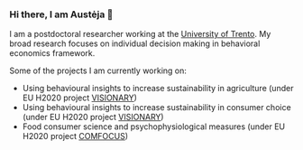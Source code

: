 ### Hi there, I am Austėja 👋

I am a postdoctoral researcher working at the [University of Trento]([url](https://www.economia.unitn.it/en)). My broad research focuses on individual decision making in behavioral economics framework. 

Some of the projects I am currently working on:
  - Using behavioural insights to increase sustainability in agriculture (under EU H2020 project [VISIONARY]([url](https://visionary-project.eu/)))
  - Using behavioural insights to increase sustainability in consumer choice (under EU H2020 project [VISIONARY]([url](https://visionary-project.eu/)))
  - Food consumer science and psychophysiological measures (under EU H2020 project [COMFOCUS]([url](https://comfocus.eu/)))

<!--
**AustejaK/AustejaK** is a ✨ _special_ ✨ repository because its `README.md` (this file) appears on your GitHub profile.

Here are some ideas to get you started:

- 🔭 I’m currently working on ...
- 🌱 I’m currently learning ...
- 👯 I’m looking to collaborate on ...
- 🤔 I’m looking for help with ...
- 💬 Ask me about ...
- 📫 How to reach me: ...
- 😄 Pronouns: ...
- ⚡ Fun fact: ...
-->
